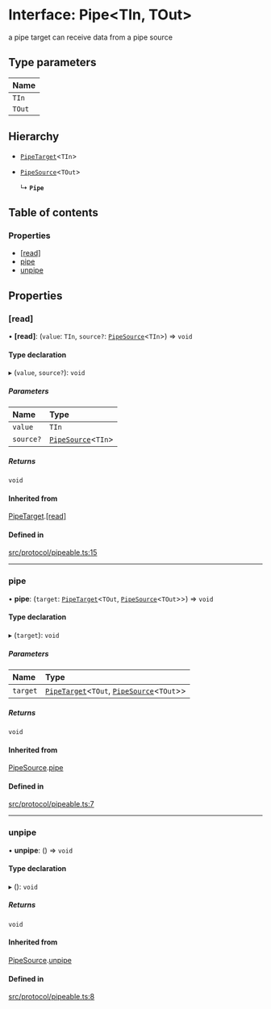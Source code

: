 # Interface: Pipe<TIn, TOut\>

a pipe target can receive data from a pipe source

## Type parameters

| Name |
| :------ |
| `TIn` |
| `TOut` |

## Hierarchy

- [`PipeTarget`](../wiki/PipeTarget)<`TIn`\>

- [`PipeSource`](../wiki/PipeSource)<`TOut`\>

  ↳ **`Pipe`**

## Table of contents

### Properties

- [[read]](../wiki/Pipe#%5Bread%5D)
- [pipe](../wiki/Pipe#pipe)
- [unpipe](../wiki/Pipe#unpipe)

## Properties

### [read]

• **[read]**: (`value`: `TIn`, `source?`: [`PipeSource`](../wiki/PipeSource)<`TIn`\>) => `void`

#### Type declaration

▸ (`value`, `source?`): `void`

##### Parameters

| Name | Type |
| :------ | :------ |
| `value` | `TIn` |
| `source?` | [`PipeSource`](../wiki/PipeSource)<`TIn`\> |

##### Returns

`void`

#### Inherited from

[PipeTarget](../wiki/PipeTarget).[[read]](../wiki/PipeTarget#%5Bread%5D)

#### Defined in

[src/protocol/pipeable.ts:15](https://github.com/Semesse/flowp/blob/588de37/src/protocol/pipeable.ts#L15)

___

### pipe

• **pipe**: (`target`: [`PipeTarget`](../wiki/PipeTarget)<`TOut`, [`PipeSource`](../wiki/PipeSource)<`TOut`\>\>) => `void`

#### Type declaration

▸ (`target`): `void`

##### Parameters

| Name | Type |
| :------ | :------ |
| `target` | [`PipeTarget`](../wiki/PipeTarget)<`TOut`, [`PipeSource`](../wiki/PipeSource)<`TOut`\>\> |

##### Returns

`void`

#### Inherited from

[PipeSource](../wiki/PipeSource).[pipe](../wiki/PipeSource#pipe)

#### Defined in

[src/protocol/pipeable.ts:7](https://github.com/Semesse/flowp/blob/588de37/src/protocol/pipeable.ts#L7)

___

### unpipe

• **unpipe**: () => `void`

#### Type declaration

▸ (): `void`

##### Returns

`void`

#### Inherited from

[PipeSource](../wiki/PipeSource).[unpipe](../wiki/PipeSource#unpipe)

#### Defined in

[src/protocol/pipeable.ts:8](https://github.com/Semesse/flowp/blob/588de37/src/protocol/pipeable.ts#L8)
